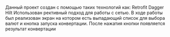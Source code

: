 Данный проект создан с помощью таких технологий как:
Retrofit
Dagger Hilt
Использован рективный подход для работы с сетью. 
В ходе работы был реализован экран на котором есть выпадающий список для выбора валют и кнопка запуска конвертации. 
После нажатия кнопки появляется результат конвертации
